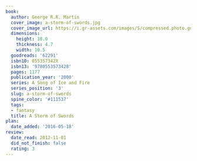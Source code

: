 ```yaml
---
book:
  author: George R.R. Martin
  cover_image: a-storm-of-swords.jpg
  cover_image_url: https://i.gr-assets.com/images/S/compressed.photo.goodreads.com/books/1571318786l/62291._SX98_.jpg
  dimensions:
    height: 18.0
    thickness: 4.7
    width: 10.5
  goodreads: '62291'
  isbn10: 055357342X
  isbn13: '9780553573428'
  pages: 1177
  publication_year: '2000'
  series: A Song of Ice and Fire
  series_position: '3'
  slug: a-storm-of-swords
  spine_color: '#111537'
  tags:
  - fantasy
  title: A Storm of Swords
plan:
  date_added: '2016-05-18'
review:
  date_read: 2012-11-01
  did_not_finish: false
  rating: 3
---
```

